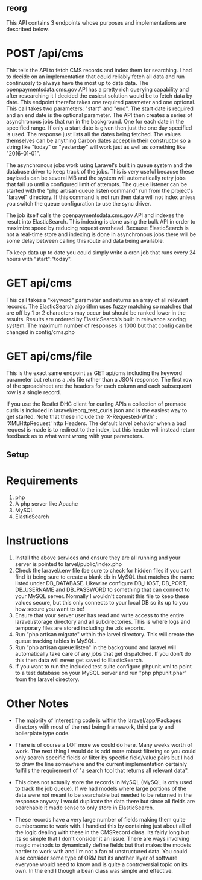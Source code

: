 ## reorg

This API contains 3 endpoints whose purposes and implementations are described below.

# POST /api/cms
  This tells the API to fetch CMS records and index them for searching. I had to decide on an implementation that could reliably fetch all data and run continuosly to always have the most up to date data. The openpaymentsdata.cms.gov API has a pretty rich querying capability and after researching it I decided the easiest solution would be to fetch data by date. This endpoint therefor takes one required parameter and one optional. This call takes two parameters: "start" and "end". The start date is required and an end date is the optional parameter. The API then creates a series of asynchronous jobs that run in the background. One for each date in the specified range. If only a start date is given then just the one day specified is used. The response just lists all the dates being fetched. The values themselves can be anything Carbon dates accept in their constructor so a string like "today" or "yesterday" will work just as well as something like "2016-01-01".

  The asynchronous jobs work using Laravel's built in queue system and the database driver to keep track of the jobs. This is very useful because these payloads can be several MB and the system will automatically retry jobs that fail up until a configured limit of attempts. The queue listener can be started with the "php artisan queue:listen command" run from the project's "laravel" directory. If this command is not run then data will not index unless you switch the queue configuration to use the sync driver.

  The job itself calls the openpaymentsdata.cms.gov API and indexes the result into ElasticSearch. This indexing is done using the bulk API in order to maximize speed by reducing request overhead. Because ElasticSearch is not a real-time store and indexing is done in asynchronous jobs there will be some delay between calling this route and data being available.

  To keep data up to date you could simply write a cron job that runs every 24 hours with "start":"today".

# GET api/cms
  This call takes a "keyword" parameter and returns an array of all relevant records. The ElasticSearch algorithm uses fuzzy matching so matches that are off by 1 or 2 characters may occur but should be ranked lower in the results. Results are ordered by ElasticSearch's built in relevance scoring system. The maximum number of responses is 1000 but that config can be changed in config/cms.php

# GET api/cms/file
  This is the exact same endpoint as GET api/cms including the keyword parameter but returns a .xls file rather than a JSON response. The first row of the spreadsheet are the headers for each column and each subsequent row is a single record.

  If you use the Restlet DHC client for curling APIs a collection of premade curls is included in laravel/reorg_test_curls.json and is the easiest way to get started. Note that these include the 'X-Requested-With' : 'XMLHttpRequest' http Headers. The default larvel behavior when a bad request is made is to redirect to the index, but this header will instead return feedback as to what went wrong with your parameters.

## Setup

# Requirements
1. php
2. A php server like Apache
3. MySQL
4. ElasticSearch

# Instructions
1. Install the above services and ensure they are all running and your server is pointed to larvel/public/index.php
2. Check the laravel/.env file (be sure to check for hidden files if you cant find it) being sure to create a blank db in MySQL that matches the name listed under DB_DATABASE. Likewise configure DB_HOST, DB_PORT, DB_USERNAME and DB_PASSWORD to something that can connect to your MySQL server. Normally I wouldn't commit this file to keep these values secure, but this only connects to your local DB so its up to you how secure you want to be!
3. Ensure that your server user has read and write access to the entire laravel/storage directory and all subdirectories. This is where logs and temporary files are stored including the .xls exports.
4. Run "php artisan migrate" within the larvel directory. This will create the queue tracking tables in MySQL.
5. Run "php artisan queue:listen" in the background and laravel will automatically take care of any jobs that get dispatched. If you don't do this then data will never get saved to ElasticSearch.
6. If you want to run the included test suite configure phpunit.xml to point to a test database on your MySQL server and run "php phpunit.phar" from the laravel directory.

# Other Notes
  - The majority of interesting code is within the laravel/app/Packages directory with most of the rest being framework, third party and boilerplate type code.

  - There is of course a LOT more we could do here. Many weeks worth of work. The next thing I would do is add more robust filtering so you could only search specific fields or filter by specific field/value pairs but I had to draw the line somewhere and the current implementation certainly fulfills the requirement of "a search tool that returns all relevant data".

  - This does not actually store the records in MySQL (MySQL is only used to track the job queue). If we had models where large portions of the data were not meant to be searchable but needed to be returned in the response anyway I would duplicate the data there but since all fields are searchable it made sense to only store in ElasticSearch.

  - These records have a very large number of fields making them quite cumbersome to work with. I handled this by containing just about all of the logic dealing with these in the CMSRecord class. Its fairly long but its so simple that I don't consider it an issue. There are ways involving magic methods to dynamically define fields but that makes the models harder to work with and I'm not a fan of unstructured data. You could also consider some type of ORM but its another layer of software everyone would need to know and is quite a controversial topic on its own. In the end I though a bean class was simple and effective.
